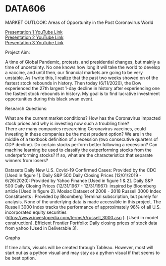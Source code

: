 # DATA606
MARKET OUTLOOK: Areas of Opportunity in the Post Coronavirus World

[Presentation 1 YouTube Link](https://www.youtube.com/watch?v=vlPVfY3KBA0) <br />
[Presentation 2 YouTube Link](https://youtu.be/gpdSMZ3diAc) <br />
[Presentation 3 YouTube Link](https://youtu.be/gpdSMZ3diAc) <br />



Project Aim:

A time of Global Pandemic, protests, and presidential changes, but mainly a time of uncertainty. No one knows how long it will take the world to develop a vaccine, and until then, our financial markets are going to be very unstable. As I write this, I realize that the past two weeks showed on of the fastest stock rebounds in history. Then today (6/11/2020), the Dow experienced the 27th largest 1-day decline in history after experiencing one the fastest stock rebounds in history. My goal is to find lucrative investment opportunities during this black swan event.

Research Questions:

What are the current market conditions? How has the Coronavirus impacted stock prices and why is investing now such a troubling time?  
There are many companies researching Coronavirus vaccines, could investing in these companies be the most prudent option?
We are in the middle of a textbook definition of a recession (two consecutive quarters of GDP decline). Do certain stocks perform better following a recession?
Can machine learning be used to classify the outperforming stocks from the underpeforming stocks? If so, what are the characteristics that separate winners from losers?

Datasets
Daily New U.S. Covid-19 Confirmed Cases: Provided by the CDC [Used in figure 1].
Daily S&P 500 Daily Closing Prices (12/01/2019 - 6/26/2020): Provided by Yahoo Finance [Used in figure 1 & 2].
Daily S&P 500 Daily Closing Prices (12/31/1967 - 12/31/1967): inspired by Bloomberg article [Used in figure 2].
Mosiac Dataset of 2008 - 2018 Russell 3000 Index Constituents : Provided by Bloomberg Terminal subscription, but purely for analysis. None of the underlying data is made accessible in this project. The Russell 3000 Index tracks the performance of approximately 98% of all U.S. incorporated equity securities (https://www.investopedia.com/terms/r/russell_3000.asp ).   [Used in model construction].
Efficient Frontier Portfolio: Daily closing prices of stock data from yahoo  [Used in Deliverable 3].

Graphs

If time allots, visuals will be created through Tableau. However, most will start out as a python visual and may stay as a python visual if that seems to be best option.
